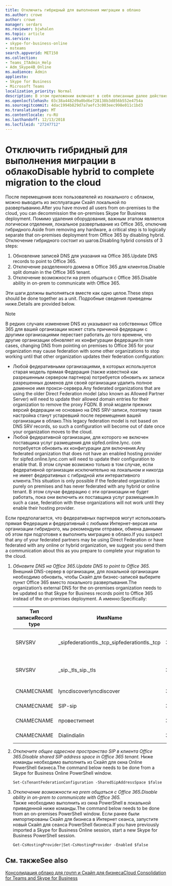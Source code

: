 ```yaml
---
title: Отключить гибридный для выполнения миграции в облако
ms.author: crowe
author: crowe
manager: serdars
ms.reviewer: bjwhalen
ms.topic: article
ms.service:
- skype-for-business-online
- msteams
search.appverid: MET150
ms.collection:
- Teams_ITAdmin_Help
- Adm_Skype4B_Online
ms.audience: Admin
appliesto:
- Skype for Business
- Microsoft Teams
localization_priority: Normal
description: В этом приложении включает в себя описанные далее действия для отключения гибридного как часть облака консолидации для групп и Скайп для бизнеса.
ms.openlocfilehash: 03c38a4482d9a0bd6e728138b3d856b552e4754a
ms.sourcegitcommit: 4dac1994b829d7a7aefc3c003eec998e011c1bd3
ms.translationtype: MT
ms.contentlocale: ru-RU
ms.lasthandoff: 12/13/2018
ms.locfileid: "27247712"
---
```

# <a name="disable-hybrid-to-complete-migration-to-the-cloud"></a><span data-ttu-id="e68d8-103">Отключить гибридный для выполнения миграции в облако</span><span class="sxs-lookup"><span data-stu-id="e68d8-103">Disable hybrid to complete migration to the cloud</span></span>

<span data-ttu-id="e68d8-104">После перемещения всех пользователей из локального с облаком, можно выводить из эксплуатации Скайп локальной по развертыванию.</span><span class="sxs-lookup"><span data-stu-id="e68d8-104">After you have moved all users from on-premises to the cloud, you can decommission the on-premises Skype for Business deployment.</span></span> <span data-ttu-id="e68d8-105">Помимо удаления оборудования, важным этапом является логически отделения, локальное развертывание из Office 365, отключив гибридного.</span><span class="sxs-lookup"><span data-stu-id="e68d8-105">Aside from removing any hardware, a critical step is to logically separate that on-premises deployment from Office 365 by disabling hybrid.</span></span> <span data-ttu-id="e68d8-106">Отключение гибридного состоит из шагов.</span><span class="sxs-lookup"><span data-stu-id="e68d8-106">Disabling hybrid consists of 3 steps:</span></span>

1. <span data-ttu-id="e68d8-107">Обновление записей DNS для указания на Office 365.</span><span class="sxs-lookup"><span data-stu-id="e68d8-107">Update DNS records to point to Office 365.</span></span>
2. <span data-ttu-id="e68d8-108">Отключение разделенного домена в Office 365 для клиентов.</span><span class="sxs-lookup"><span data-stu-id="e68d8-108">Disable split domain in the Office 365 tenant.</span></span>
3. <span data-ttu-id="e68d8-109">Отключение возможности на prem общаться с Office 365.</span><span class="sxs-lookup"><span data-stu-id="e68d8-109">Disable ability in on-prem to communicate with Office 365.</span></span>


<span data-ttu-id="e68d8-110">Эти шаги должны выполняться вместе как одно целое.</span><span class="sxs-lookup"><span data-stu-id="e68d8-110">These steps should be done together as a unit.</span></span> <span data-ttu-id="e68d8-111">Подробные сведения приведены ниже.</span><span class="sxs-lookup"><span data-stu-id="e68d8-111">Details are provided below.</span></span>

> [!Note] 
> <span data-ttu-id="e68d8-112">В редких случаях изменение DNS из указывают на собственных Office 365 для вашей организации может стать причиной федерации с другими организациями перестает работать до того времени, что другие организации обновляет их конфигурации федерации:</span><span class="sxs-lookup"><span data-stu-id="e68d8-112">In rare cases, changing DNS from pointing on premises to Office 365 for your organization may cause federation with some other organizations to stop working until that other organization updates their federation configuration:</span></span><ul><li>
<span data-ttu-id="e68d8-113">Любой федеративными организациями, в которых используется старая модель прямая Федерация (также известной как разрешенным сервером партнера) потребуется обновить их записи разрешенных доменов для своей организации удалить полное доменное имя прокси-сервера.</span><span class="sxs-lookup"><span data-stu-id="e68d8-113">Any federated organizations that are using the older Direct Federation model (also known as Allowed Partner Server) will need to update their allowed domain entries for their organization to remove the proxy FQDN.</span></span> <span data-ttu-id="e68d8-114">В этой модели прежних версий федерации не основано на DNS SRV-записи, поэтому такая настройка станут устаревший после перемещения вашей организации в облако.</span><span class="sxs-lookup"><span data-stu-id="e68d8-114">This legacy federation model is not based on DNS SRV records, so such a configuration will become out of date once your organization moves to the cloud.</span></span> </li><li><span data-ttu-id="e68d8-115">Любой федеративной организации, для которого не включен поставщика услуг размещения для sipfed.online.lync. <span>com потребуется обновить их конфигурации для включения.</span><span class="sxs-lookup"><span data-stu-id="e68d8-115">Any federated organization that does not have an enabled hosting provider for sipfed.online.lync.<span>com will need to update their configuration to enable that.</span></span> <span data-ttu-id="e68d8-116">В этом случае возможно только в том случае, если федеративной организации исключительно на локальном и никогда не имеет федеративных с гибридной или интерактивного клиента.</span><span class="sxs-lookup"><span data-stu-id="e68d8-116">This situation is only possible if the federated organization is purely on premises and has never federated with any hybrid or online tenant.</span></span> <span data-ttu-id="e68d8-117">В этом случае федерацию с эти организации не будет работать, пока они включить их поставщика услуг размещения.</span><span class="sxs-lookup"><span data-stu-id="e68d8-117">In such a case, federation with these organizations will not work until they enable their hosting provider.</span></span></li></ul><span data-ttu-id="e68d8-118">Если предполагается, что федеративных партнеров могут использовать прямая Федерация и федеративный с любыми Интернет-версия или организации гибридного, мы рекомендуем отправки, обмена данными об этом при подготовке к выполнить миграцию в облако.</span><span class="sxs-lookup"><span data-stu-id="e68d8-118">If you suspect that any of your federated partners may be using Direct Federation or have federated with any online or hybrid organization, we suggest you send them a communication about this as you prepare to complete your migration to the cloud.</span></span>

1.  <span data-ttu-id="e68d8-119">*Обновите DNS на Office 365.*</span><span class="sxs-lookup"><span data-stu-id="e68d8-119">*Update DNS to point to Office 365.*</span></span>
<span data-ttu-id="e68d8-120">Внешний DNS-сервер в организации, для локальной организации необходимо обновить, чтобы Скайп для бизнес-записей выберите пункт Office 365 вместо локального развертывания.</span><span class="sxs-lookup"><span data-stu-id="e68d8-120">The organization’s external DNS for the on-premises organization needs to be updated so that Skype for Business records point to Office 365 instead of the on-premises deployment.</span></span> <span data-ttu-id="e68d8-121">А именно:</span><span class="sxs-lookup"><span data-stu-id="e68d8-121">Specifically:</span></span>

    |<span data-ttu-id="e68d8-122">Тип записи</span><span class="sxs-lookup"><span data-stu-id="e68d8-122">Record type</span></span>|<span data-ttu-id="e68d8-123">Имя</span><span class="sxs-lookup"><span data-stu-id="e68d8-123">Name</span></span>|<span data-ttu-id="e68d8-124">TTL</span><span class="sxs-lookup"><span data-stu-id="e68d8-124">TTL</span></span>|<span data-ttu-id="e68d8-125">Значение</span><span class="sxs-lookup"><span data-stu-id="e68d8-125">Value</span></span>|
    |---|---|---|---|
    |<span data-ttu-id="e68d8-126">SRV</span><span class="sxs-lookup"><span data-stu-id="e68d8-126">SRV</span></span>|<span data-ttu-id="e68d8-127">_sipfederationtls._tcp</span><span class="sxs-lookup"><span data-stu-id="e68d8-127">_sipfederationtls._tcp</span></span>|<span data-ttu-id="e68d8-128">3600</span><span class="sxs-lookup"><span data-stu-id="e68d8-128">3600</span></span>|<span data-ttu-id="e68d8-129">100 1 5061 sipfed.online.lync. <span>com</span><span class="sxs-lookup"><span data-stu-id="e68d8-129">100 1 5061 sipfed.online.lync.<span>com</span></span>|
    |<span data-ttu-id="e68d8-130">SRV</span><span class="sxs-lookup"><span data-stu-id="e68d8-130">SRV</span></span>|<span data-ttu-id="e68d8-131">_sip._tls</span><span class="sxs-lookup"><span data-stu-id="e68d8-131">_sip._tls</span></span>|<span data-ttu-id="e68d8-132">3600</span><span class="sxs-lookup"><span data-stu-id="e68d8-132">3600</span></span>|<span data-ttu-id="e68d8-133">100 1 443 sipdir.online.lync. <span>com</span><span class="sxs-lookup"><span data-stu-id="e68d8-133">100 1 443 sipdir.online.lync.<span>com</span></span>|
    |<span data-ttu-id="e68d8-134">CNAME</span><span class="sxs-lookup"><span data-stu-id="e68d8-134">CNAME</span></span>| <span data-ttu-id="e68d8-135">lyncdiscover</span><span class="sxs-lookup"><span data-stu-id="e68d8-135">lyncdiscover</span></span>|   <span data-ttu-id="e68d8-136">3600</span><span class="sxs-lookup"><span data-stu-id="e68d8-136">3600</span></span>|   <span data-ttu-id="e68d8-137">webdir.Online.Lync. <span>com</span><span class="sxs-lookup"><span data-stu-id="e68d8-137">webdir.online.lync.<span>com</span></span>|
    |<span data-ttu-id="e68d8-138">CNAME</span><span class="sxs-lookup"><span data-stu-id="e68d8-138">CNAME</span></span>| <span data-ttu-id="e68d8-139">SIP-</span><span class="sxs-lookup"><span data-stu-id="e68d8-139">sip</span></span>|    <span data-ttu-id="e68d8-140">3600</span><span class="sxs-lookup"><span data-stu-id="e68d8-140">3600</span></span>|   <span data-ttu-id="e68d8-141">sipdir.Online.Lync. <span>com</span><span class="sxs-lookup"><span data-stu-id="e68d8-141">sipdir.online.lync.<span>com</span></span>|
    |<span data-ttu-id="e68d8-142">CNAME</span><span class="sxs-lookup"><span data-stu-id="e68d8-142">CNAME</span></span>| <span data-ttu-id="e68d8-143">провести</span><span class="sxs-lookup"><span data-stu-id="e68d8-143">meet</span></span>|   <span data-ttu-id="e68d8-144">3600</span><span class="sxs-lookup"><span data-stu-id="e68d8-144">3600</span></span>|   <span data-ttu-id="e68d8-145">webdir.Online.Lync. <span>com</span><span class="sxs-lookup"><span data-stu-id="e68d8-145">webdir.online.lync.<span>com</span></span>|
    |<span data-ttu-id="e68d8-146">CNAME</span><span class="sxs-lookup"><span data-stu-id="e68d8-146">CNAME</span></span>| <span data-ttu-id="e68d8-147">Dialin</span><span class="sxs-lookup"><span data-stu-id="e68d8-147">dialin</span></span>  |<span data-ttu-id="e68d8-148">3600</span><span class="sxs-lookup"><span data-stu-id="e68d8-148">3600</span></span>|  <span data-ttu-id="e68d8-149">webdir.Online.Lync. <span>com</span><span class="sxs-lookup"><span data-stu-id="e68d8-149">webdir.online.lync.<span>com</span></span>|

2.  <span data-ttu-id="e68d8-150">*Отключите общее адресное пространство SIP в клиента Office 365.*</span><span class="sxs-lookup"><span data-stu-id="e68d8-150">*Disable shared SIP address space in Office 365 tenant.*</span></span>
<span data-ttu-id="e68d8-151">Ниже команды необходимо выполнить из Скайп для окна Online PowerShell бизнеса.</span><span class="sxs-lookup"><span data-stu-id="e68d8-151">The command below needs to be done from a Skype for Business Online PowerShell window.</span></span>

    `Set-CsTenantFederationConfiguration -SharedSipAddressSpace $false`
 
3.  <span data-ttu-id="e68d8-152">*Отключение возможности на prem общаться с Office 365.*</span><span class="sxs-lookup"><span data-stu-id="e68d8-152">*Disable ability in on-prem to communicate with Office 365.*</span></span>  
<span data-ttu-id="e68d8-153">Также необходимо выполнить из окна PowerShell в локальной приведенной ниже команды.</span><span class="sxs-lookup"><span data-stu-id="e68d8-153">The command below needs to be done from an on-premises PowerShell window.</span></span>  <span data-ttu-id="e68d8-154">Если ранее были импортированы Скайп для бизнеса в Интернет сеанса, запустите новый Скайп для сеанса PowerShell бизнеса.</span><span class="sxs-lookup"><span data-stu-id="e68d8-154">If you have previously imported a Skype for Business Online session, start a new Skype for Business PowerShell session.</span></span>

    `Get-CsHostingProvider|Set-CsHostingProvider -Enabled $false`

## <a name="see-also"></a><span data-ttu-id="e68d8-155">См. также</span><span class="sxs-lookup"><span data-stu-id="e68d8-155">See also</span></span>

[<span data-ttu-id="e68d8-156">Консолидация облако для групп и Скайп для бизнеса</span><span class="sxs-lookup"><span data-stu-id="e68d8-156">Cloud Consolidation for Teams and Skype for Business</span></span>](cloud-consolidation.md)